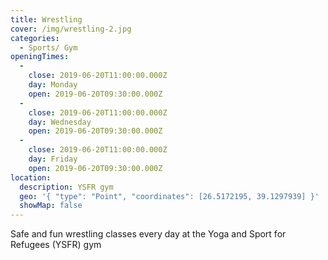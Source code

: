 ```yaml
---
title: Wrestling
cover: /img/wrestling-2.jpg
categories:
  - Sports/ Gym
openingTimes:
  - 
    close: 2019-06-20T11:00:00.000Z
    day: Monday
    open: 2019-06-20T09:30:00.000Z
  - 
    close: 2019-06-20T11:00:00.000Z
    day: Wednesday
    open: 2019-06-20T09:30:00.000Z
  - 
    close: 2019-06-20T11:00:00.000Z
    day: Friday
    open: 2019-06-20T09:30:00.000Z
location:
  description: YSFR gym
  geo: '{ "type": "Point", "coordinates": [26.5172195, 39.1297939] }'
  showMap: false
---
```


Safe and fun wrestling classes every day at the Yoga and Sport for Refugees (YSFR) gym